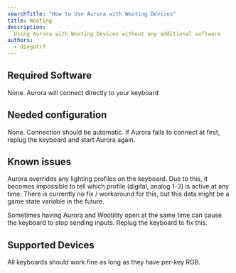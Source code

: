 ```yaml
---
searchTitle: "How to Use Aurora with Wooting Devices"
title: Wooting
description:
  Using Aurora with Wooting Devices without any additional software
authors:
  - diogotr7
---
```


## Required Software

None. Aurora will connect directly to your keyboard

## Needed configuration

None. Connection should be automatic. If Aurora fails to connect at first, replug the keyboard and start Aurora again.

## Known issues

Aurora overrides any lighting profiles on the keyboard. Due to this, it becomes impossible to tell which profile (digital, analog 1-3) is active at any time.
There is currently no fix / workaround for this, but this data might be a game state variable in the future.

Sometimes having Aurora and Wootility open at the same time can cause the keyboard to stop sending inputs. Replug the keyboard to fix this.

## Supported Devices
All keyboards should work fine as long as they have per-key RGB.
